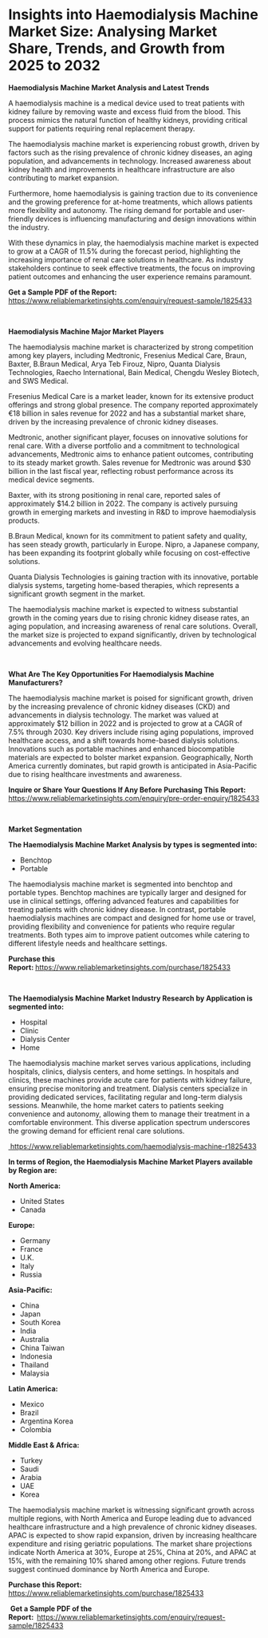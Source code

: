 <p><h1>Insights into Haemodialysis Machine Market Size: Analysing Market Share, Trends, and Growth from 2025 to 2032</h1></p><p><strong>Haemodialysis Machine Market Analysis and Latest Trends</strong></p>
<p><p>A haemodialysis machine is a medical device used to treat patients with kidney failure by removing waste and excess fluid from the blood. This process mimics the natural function of healthy kidneys, providing critical support for patients requiring renal replacement therapy.</p><p>The haemodialysis machine market is experiencing robust growth, driven by factors such as the rising prevalence of chronic kidney diseases, an aging population, and advancements in technology. Increased awareness about kidney health and improvements in healthcare infrastructure are also contributing to market expansion. </p><p>Furthermore, home haemodialysis is gaining traction due to its convenience and the growing preference for at-home treatments, which allows patients more flexibility and autonomy. The rising demand for portable and user-friendly devices is influencing manufacturing and design innovations within the industry. </p><p>With these dynamics in play, the haemodialysis machine market is expected to grow at a CAGR of 11.5% during the forecast period, highlighting the increasing importance of renal care solutions in healthcare. As industry stakeholders continue to seek effective treatments, the focus on improving patient outcomes and enhancing the user experience remains paramount.</p></p>
<p><strong>Get a Sample PDF of the Report:&nbsp;</strong> <a href="https://www.reliablemarketinsights.com/enquiry/request-sample/1825433?utm_campaign=3548&utm_medium=2&utm_source=Github&utm_content=ia&utm_term=13042025&utm_id=haemodialysis-machine">https://www.reliablemarketinsights.com/enquiry/request-sample/1825433</a></p>
<p>&nbsp;</p>
<p><strong>Haemodialysis Machine Major Market Players</strong></p>
<p><p>The haemodialysis machine market is characterized by strong competition among key players, including Medtronic, Fresenius Medical Care, Braun, Baxter, B.Braun Medical, Arya Teb Firouz, Nipro, Quanta Dialysis Technologies, Raecho International, Bain Medical, Chengdu Wesley Biotech, and SWS Medical. </p><p>Fresenius Medical Care is a market leader, known for its extensive product offerings and strong global presence. The company reported approximately €18 billion in sales revenue for 2022 and has a substantial market share, driven by the increasing prevalence of chronic kidney diseases.</p><p>Medtronic, another significant player, focuses on innovative solutions for renal care. With a diverse portfolio and a commitment to technological advancements, Medtronic aims to enhance patient outcomes, contributing to its steady market growth. Sales revenue for Medtronic was around $30 billion in the last fiscal year, reflecting robust performance across its medical device segments.</p><p>Baxter, with its strong positioning in renal care, reported sales of approximately $14.2 billion in 2022. The company is actively pursuing growth in emerging markets and investing in R&D to improve haemodialysis products.</p><p>B.Braun Medical, known for its commitment to patient safety and quality, has seen steady growth, particularly in Europe. Nipro, a Japanese company, has been expanding its footprint globally while focusing on cost-effective solutions.</p><p>Quanta Dialysis Technologies is gaining traction with its innovative, portable dialysis systems, targeting home-based therapies, which represents a significant growth segment in the market.</p><p>The haemodialysis machine market is expected to witness substantial growth in the coming years due to rising chronic kidney disease rates, an aging population, and increasing awareness of renal care solutions. Overall, the market size is projected to expand significantly, driven by technological advancements and evolving healthcare needs.</p></p>
<p>&nbsp;</p>
<p><strong>What Are The Key Opportunities For Haemodialysis Machine Manufacturers?</strong></p>
<p><p>The haemodialysis machine market is poised for significant growth, driven by the increasing prevalence of chronic kidney diseases (CKD) and advancements in dialysis technology. The market was valued at approximately $12 billion in 2022 and is projected to grow at a CAGR of 7.5% through 2030. Key drivers include rising aging populations, improved healthcare access, and a shift towards home-based dialysis solutions. Innovations such as portable machines and enhanced biocompatible materials are expected to bolster market expansion. Geographically, North America currently dominates, but rapid growth is anticipated in Asia-Pacific due to rising healthcare investments and awareness.</p></p>
<p><strong>Inquire or Share Your Questions If Any Before Purchasing This Report:</strong> <a href="https://www.reliablemarketinsights.com/enquiry/pre-order-enquiry/1825433?utm_campaign=3548&utm_medium=2&utm_source=Github&utm_content=ia&utm_term=13042025&utm_id=haemodialysis-machine">https://www.reliablemarketinsights.com/enquiry/pre-order-enquiry/1825433</a></p>
<p>&nbsp;</p>
<p><strong>Market Segmentation</strong></p>
<p><strong>The Haemodialysis Machine Market Analysis by types is segmented into:</strong></p>
<p><ul><li>Benchtop</li><li>Portable</li></ul></p>
<p><p>The haemodialysis machine market is segmented into benchtop and portable types. Benchtop machines are typically larger and designed for use in clinical settings, offering advanced features and capabilities for treating patients with chronic kidney disease. In contrast, portable haemodialysis machines are compact and designed for home use or travel, providing flexibility and convenience for patients who require regular treatments. Both types aim to improve patient outcomes while catering to different lifestyle needs and healthcare settings.</p></p>
<p><strong>Purchase this Report:&nbsp;</strong><a href="https://www.reliablemarketinsights.com/purchase/1825433?utm_campaign=3548&utm_medium=2&utm_source=Github&utm_content=ia&utm_term=13042025&utm_id=haemodialysis-machine">https://www.reliablemarketinsights.com/purchase/1825433</a></p>
<p>&nbsp;</p>
<p><strong>The Haemodialysis Machine Market Industry Research by Application is segmented into:</strong></p>
<p><ul><li>Hospital</li><li>Clinic</li><li>Dialysis Center</li><li>Home</li></ul></p>
<p><p>The haemodialysis machine market serves various applications, including hospitals, clinics, dialysis centers, and home settings. In hospitals and clinics, these machines provide acute care for patients with kidney failure, ensuring precise monitoring and treatment. Dialysis centers specialize in providing dedicated services, facilitating regular and long-term dialysis sessions. Meanwhile, the home market caters to patients seeking convenience and autonomy, allowing them to manage their treatment in a comfortable environment. This diverse application spectrum underscores the growing demand for efficient renal care solutions.</p></p>
<p><a href="https://www.reliablemarketinsights.com/haemodialysis-machine-r1825433?utm_campaign=3548&utm_medium=2&utm_source=Github&utm_content=ia&utm_term=13042025&utm_id=haemodialysis-machine">&nbsp;https://www.reliablemarketinsights.com/haemodialysis-machine-r1825433</a></p>
<p><strong>In terms of Region, the Haemodialysis Machine Market Players available by Region are:</strong></p>
<p>
    <p> <strong> North America: </strong>
        <ul>
            <li>United States</li>
            <li>Canada</li>
        </ul>
        </p> 
    <p> <strong> Europe: </strong>
        <ul>
            <li>Germany</li>
            <li>France</li>
            <li>U.K.</li>
            <li>Italy</li>
            <li>Russia</li>
        </ul>
        </p> 
    <p> <strong> Asia-Pacific: </strong>
        <ul>
            <li>China</li>
            <li>Japan</li>
            <li>South Korea</li>
            <li>India</li>
            <li>Australia</li>
            <li>China Taiwan</li>
            <li>Indonesia</li>
            <li>Thailand</li>
            <li>Malaysia</li>
        </ul>
        </p> 
    <p> <strong> Latin America: </strong>
        <ul>
            <li>Mexico</li>
            <li>Brazil</li>
            <li>Argentina Korea</li>
            <li>Colombia</li>
        </ul>
        </p> 
    <p> <strong> Middle East & Africa: </strong>
        <ul>
            <li>Turkey</li>
            <li>Saudi</li>
            <li>Arabia</li>
            <li>UAE</li>
            <li>Korea</li>
        </ul>
    </p>
    </p>
<p><p>The haemodialysis machine market is witnessing significant growth across multiple regions, with North America and Europe leading due to advanced healthcare infrastructure and a high prevalence of chronic kidney diseases. APAC is expected to show rapid expansion, driven by increasing healthcare expenditure and rising geriatric populations. The market share projections indicate North America at 30%, Europe at 25%, China at 20%, and APAC at 15%, with the remaining 10% shared among other regions. Future trends suggest continued dominance by North America and Europe.</p></p>
<p><strong>Purchase this Report: </strong><a href="https://www.reliablemarketinsights.com/purchase/1825433?utm_campaign=3548&utm_medium=2&utm_source=Github&utm_content=ia&utm_term=13042025&utm_id=haemodialysis-machine">https://www.reliablemarketinsights.com/purchase/1825433</a></p>
<p>&nbsp;<strong>Get a Sample PDF of the Report:&nbsp;&nbsp;</strong><a href="https://www.reliablemarketinsights.com/enquiry/request-sample/1825433?utm_campaign=3548&utm_medium=2&utm_source=Github&utm_content=ia&utm_term=13042025&utm_id=haemodialysis-machine">https://www.reliablemarketinsights.com/enquiry/request-sample/1825433</a></p>
<p><strong></strong></p>
<p><p></p><p></p><p></p></p>